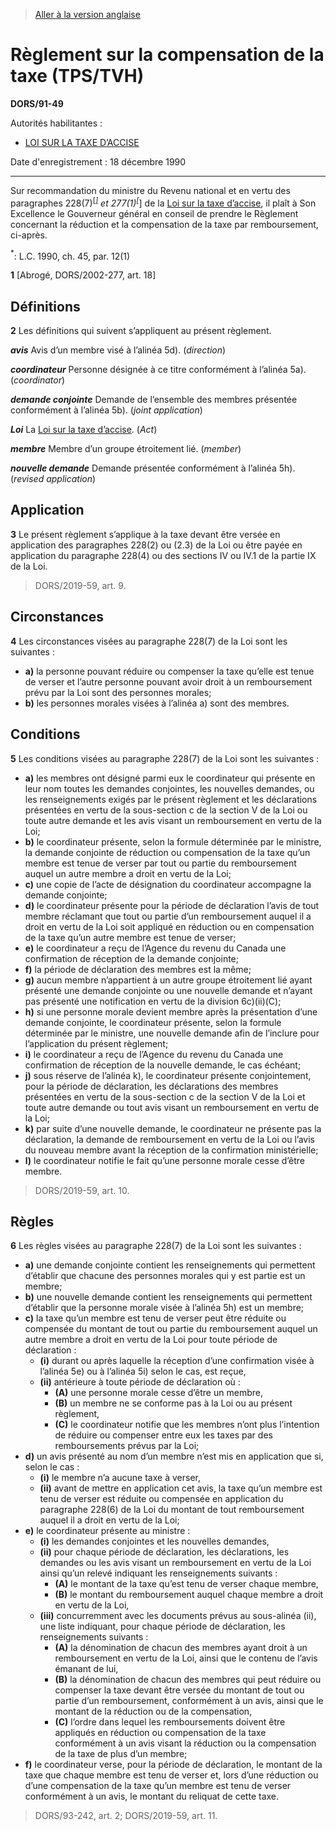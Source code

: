 > [Aller à la version anglaise](/en/Regulations/Statutory%20Orders%20and%20Regulations/91/49.md)

# Règlement sur la compensation de la taxe (TPS/TVH)

**DORS/91-49**

Autorités habilitantes : 
- [LOI SUR LA TAXE D’ACCISE](/fr/Lois/Lois%20révisées%20du%20Canada/E/E-15.md)

Date d'enregistrement : 18 décembre 1990

----------

Sur recommandation du ministre du Revenu national et en vertu des paragraphes 228(7)<sup><a href='#nbp_SOR-91-49_f_hq_6095'>[*]</a></sup> et 277(1)<sup><a href='#nbp_SOR-91-49_f_hq_6095'>[*]</a></sup> de la [Loi sur la taxe d’accise](/fr/Lois/Lois%20révisées%20du%20Canada/E/E-15.md), il plaît à Son Excellence le Gouverneur général en conseil de prendre le Règlement concernant la réduction et la compensation de la taxe par remboursement, ci-après.

<a name='nbp_SOR-91-49_f_hq_6095'><sup>*</sup></a>: L.C. 1990, ch. 45, par. 12(1)<br />



**1** [Abrogé, DORS/2002-277, art. 18]




## Définitions


**2** Les définitions qui suivent s’appliquent au présent règlement.

***avis*** Avis d’un membre visé à l’alinéa 5d). (*direction*)

***coordinateur*** Personne désignée à ce titre conformément à l’alinéa 5a). (*coordinator*)

***demande conjointe*** Demande de l’ensemble des membres présentée conformément à l’alinéa 5b). (*joint application*)

***Loi*** La [Loi sur la taxe d’accise](/fr/Lois/Lois%20révisées%20du%20Canada/E/E-15.md). (*Act*)

***membre*** Membre d’un groupe étroitement lié. (*member*)

***nouvelle demande*** Demande présentée conformément à l’alinéa 5h). (*revised application*)




## Application


**3** Le présent règlement s’applique à la taxe devant être versée en application des paragraphes 228(2) ou (2.3) de la Loi ou être payée en application du paragraphe 228(4) ou des sections IV ou IV.1 de la partie IX de la Loi.
> DORS/2019-59, art. 9.





## Circonstances


**4** Les circonstances visées au paragraphe 228(7) de la Loi sont les suivantes :
- **a)** la personne pouvant réduire ou compenser la taxe qu’elle est tenue de verser et l’autre personne pouvant avoir droit à un remboursement prévu par la Loi sont des personnes morales;
- **b)** les personnes morales visées à l’alinéa a) sont des membres.




## Conditions


**5** Les conditions visées au paragraphe 228(7) de la Loi sont les suivantes :
- **a)** les membres ont désigné parmi eux le coordinateur qui présente en leur nom toutes les demandes conjointes, les nouvelles demandes, ou les renseignements exigés par le présent règlement et les déclarations présentées en vertu de la sous-section c de la section V de la Loi ou toute autre demande et les avis visant un remboursement en vertu de la Loi;
- **b)** le coordinateur présente, selon la formule déterminée par le ministre, la demande conjointe de réduction ou compensation de la taxe qu’un membre est tenue de verser par tout ou partie du remboursement auquel un autre membre a droit en vertu de la Loi;
- **c)** une copie de l’acte de désignation du coordinateur accompagne la demande conjointe;
- **d)** le coordinateur présente pour la période de déclaration l’avis de tout membre réclamant que tout ou partie d’un remboursement auquel il a droit en vertu de la Loi soit appliqué en réduction ou en compensation de la taxe qu’un autre membre est tenue de verser;
- **e)** le coordinateur a reçu de l’Agence du revenu du Canada une confirmation de réception de la demande conjointe;
- **f)** la période de déclaration des membres est la même;
- **g)** aucun membre n’appartient à un autre groupe étroitement lié ayant présenté une demande conjointe ou une nouvelle demande et n’ayant pas présenté une notification en vertu de la division 6c)(ii)(C);
- **h)** si une personne morale devient membre après la présentation d’une demande conjointe, le coordinateur présente, selon la formule déterminée par le ministre, une nouvelle demande afin de l’inclure pour l’application du présent règlement;
- **i)** le coordinateur a reçu de l’Agence du revenu du Canada une confirmation de réception de la nouvelle demande, le cas échéant;
- **j)** sous réserve de l’alinéa k), le coordinateur présente conjointement, pour la période de déclaration, les déclarations des membres présentées en vertu de la sous-section c de la section V de la Loi et toute autre demande ou tout avis visant un remboursement en vertu de la Loi;
- **k)** par suite d’une nouvelle demande, le coordinateur ne présente pas la déclaration, la demande de remboursement en vertu de la Loi ou l’avis du nouveau membre avant la réception de la confirmation ministérielle;
- **l)** le coordinateur notifie le fait qu’une personne morale cesse d’être membre.
> DORS/2019-59, art. 10.





## Règles


**6** Les règles visées au paragraphe 228(7) de la Loi sont les suivantes :
- **a)** une demande conjointe contient les renseignements qui permettent d’établir que chacune des personnes morales qui y est partie est un membre;
- **b)** une nouvelle demande contient les renseignements qui permettent d’établir que la personne morale visée à l’alinéa 5h) est un membre;
- **c)** la taxe qu’un membre est tenu de verser peut être réduite ou compensée du montant de tout ou partie du remboursement auquel un autre membre a droit en vertu de la Loi pour toute période de déclaration :
	- **(i)** durant ou après laquelle la réception d’une confirmation visée à l’alinéa 5e) ou à l’alinéa 5i) selon le cas, est reçue,
	- **(ii)** antérieure à toute période de déclaration où :
		- **(A)** une personne morale cesse d’être un membre,
		- **(B)** un membre ne se conforme pas à la Loi ou au présent règlement,
		- **(C)** le coordinateur notifie que les membres n’ont plus l’intention de réduire ou compenser entre eux les taxes par des remboursements prévus par la Loi;
- **d)** un avis présenté au nom d’un membre n’est mis en application que si, selon le cas :
	- **(i)** le membre n’a aucune taxe à verser,
	- **(ii)** avant de mettre en application cet avis, la taxe qu’un membre est tenu de verser est réduite ou compensée en application du paragraphe 228(6) de la Loi du montant de tout remboursement auquel il a droit en vertu de la Loi;
- **e)** le coordinateur présente au ministre :
	- **(i)** les demandes conjointes et les nouvelles demandes,
	- **(ii)** pour chaque période de déclaration, les déclarations, les demandes ou les avis visant un remboursement en vertu de la Loi ainsi qu’un relevé indiquant les renseignements suivants :
		- **(A)** le montant de la taxe qu’est tenu de verser chaque membre,
		- **(B)** le montant du remboursement auquel chaque membre a droit en vertu de la Loi,
	- **(iii)** concurremment avec les documents prévus au sous-alinéa (ii), une liste indiquant, pour chaque période de déclaration, les renseignements suivants :
		- **(A)** la dénomination de chacun des membres ayant droit à un remboursement en vertu de la Loi, ainsi que le contenu de l’avis émanant de lui,
		- **(B)** la dénomination de chacun des membres qui peut réduire ou compenser la taxe devant être versée du montant de tout ou partie d’un remboursement, conformément à un avis, ainsi que le montant de la réduction ou de la compensation,
		- **(C)** l’ordre dans lequel les remboursements doivent être appliqués en réduction ou compensation de la taxe conformément à un avis visant la réduction ou la compensation de la taxe de plus d’un membre;
- **f)** le coordinateur verse, pour la période de déclaration, le montant de la taxe que chaque membre est tenu de verser et, lors d’une réduction ou d’une compensation de la taxe qu’un membre est tenu de verser conformément à un avis, le montant du reliquat de cette taxe.
> DORS/93-242, art. 2; DORS/2019-59, art. 11.



